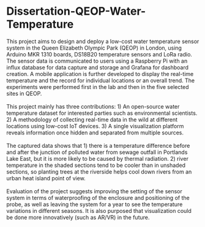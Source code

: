 # Dissertation-QEOP-Water-Temperature

  This project aims to design and deploy a low-cost water temperature sensor system in the Queen Elizabeth Olympic Park (QEOP) in London, using Arduino MKR 1310 boards, DS18B20 temperature sensors and LoRa radio. The sensor data is communicated to users using a Raspberry Pi with an influx database for data capture and storage and Grafana for dashboard creation. A mobile application is further developed to display the real-time temperature and the record for individual locations or an overall trend. The experiments were performed first in the lab and then in the five selected sites in QEOP. <br /> <br />
  This project mainly has three contributions: 1) An open-source water temperature dataset for interested parties such as environmental scientists. 2) A methodology of collecting real-time data in the wild at different locations using low-cost IoT devices. 3) A single visualization platform reveals information once hidden and separated from multiple sources. <br /> <br />
  The captured data shows that 1) there is a temperature difference before and after the junction of polluted water from sewage outfall in Portlands Lake East, but it is more likely to be caused by thermal radiation. 2) river temperature in the shaded sections tend to be cooler than in unshaded sections, so planting trees at the riverside helps cool down rivers from an urban heat island point of view. <br /> <br />
  Evaluation of the project suggests improving the setting of the sensor system in terms of waterproofing of the enclosure and positioning of the probe, as well as leaving the system for a year to see the temperature variations in different seasons. It is also purposed that visualization could be done more innovatively (such as AR/VR) in the future. 

